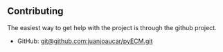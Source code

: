 ## Contributing
The easiest way to get help with the project is through the github project.

- GitHub:  [git@github.com:juanjoaucar/pyECM.git](https://github.com/juanjoaucar/pyECM)

